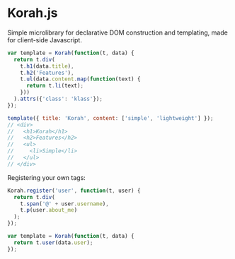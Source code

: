 # Korah.js

Simple microlibrary for declarative DOM construction
and templating, made for client-side Javascript.

```js
var template = Korah(function(t, data) {
  return t.div(
    t.h1(data.title),
    t.h2('Features'),
    t.ul(data.content.map(function(text) {
      return t.li(text);
    }))
  ).attrs({'class': 'klass'});
});

template({ title: 'Korah', content: ['simple', 'lightweight'] });
// <div>
//   <h1>Korah</h1>
//   <h2>Features</h2>
//   <ul>
//     <li>Simple</li>
//   </ul>
// </div>
```

Registering your own tags:

```js
Korah.register('user', function(t, user) {
  return t.div(
    t.span('@' + user.username),
    t.p(user.about_me)
  );
});

var template = Korah(function(t, data) {
  return t.user(data.user);
});
```
